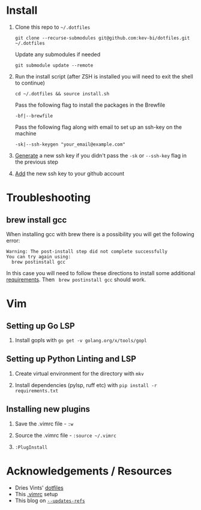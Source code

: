 # Install

1. Clone this repo to `~/.dotfiles`

    ```
    git clone --recurse-submodules git@github.com:kev-bi/dotfiles.git ~/.dotfiles
    ```

    Update any submodules if needed

    ```
    git submodule update --remote
    ```

2. Run the install script (after ZSH is installed you will need to exit the shell to continue)

    ```
    cd ~/.dotfiles && source install.sh
    ```

    Pass the following flag to install the packages in the Brewfile
    ```
    -bf|--brewfile
    ```

    Pass the following flag along with email to set up an ssh-key on the machine
    ```
    -sk|--ssh-keygen "your_email@example.com"
    ```

3. [Generate](https://docs.github.com/en/authentication/connecting-to-github-with-ssh/generating-a-new-ssh-key-and-adding-it-to-the-ssh-agent) a new ssh key if you didn't pass the `-sk` or `--ssh-key` flag in the previous step

4. [Add](https://docs.github.com/en/authentication/connecting-to-github-with-ssh/adding-a-new-ssh-key-to-your-github-account) the new ssh key to your github account

# Troubleshooting

## brew install gcc

When installing gcc with brew there is a possibility you will get the following error:

```
Warning: The post-install step did not complete successfully
You can try again using:
  brew postinstall gcc
```

In this case you will need to follow these directions to install some additional [requirements](https://docs.brew.sh/Homebrew-on-Linux#requirements). Then ` brew postinstall gcc` should work.

# Vim

## Setting up Go LSP

1. Install gopls with `go get -v golang.org/x/tools/gopl`

## Setting up Python Linting and LSP

1. Create virtual environment for the directory with `mkv`

2. Install dependencies (pylsp, ruff etc) with `pip install -r  requirements.txt`

## Installing new plugins

1. Save the .vimrc file - `:w`

2. Source the .vimrc file - `:source ~/.vimrc`

3. `:PlugInstall`

# Acknowledgements / Resources

- Dries Vints' [dotfiles](https://github.com/driesvints/dotfiles)
- This [.vimrc](https://www.freecodecamp.org/news/vimrc-configuration-guide-customize-your-vim-editor/) setup
- This blog on [`--updates-refs`](https://andrewlock.net/working-with-stacked-branches-in-git-is-easier-with-update-refs/)
